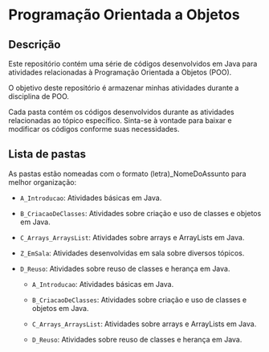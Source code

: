 # Programação Orientada a Objetos

## Descrição

Este repositório contém uma série de códigos desenvolvidos em Java para atividades relacionadas à Programação Orientada a Objetos (POO).

O objetivo deste repositório é armazenar minhas atividades durante a disciplina de POO.

Cada pasta contém os códigos desenvolvidos durante as atividades relacionadas ao tópico específico. Sinta-se à vontade para baixar e modificar os códigos conforme suas necessidades.

## Lista de pastas

As pastas estão nomeadas com o formato (letra)_NomeDoAssunto para melhor organização:

- `A_Introducao`: Atividades básicas em Java.

- `B_CriacaoDeClasses`: Atividades sobre criação e uso de classes e objetos em Java.

- `C_Arrays_ArraysList`: Atividades sobre arrays e ArrayLists em Java.

- `Z_EmSala`: Atividades desenvolvidas em sala sobre diversos tópicos.

- `D_Reuso`: Atividades sobre reuso de classes e herança em Java.

    - `A_Introducao`: Atividades básicas em Java.

    - `B_CriacaoDeClasses`: Atividades sobre criação e uso de classes e objetos em Java.

    - `C_Arrays_ArraysList`: Atividades sobre arrays e ArrayLists em Java.

    - `D_Reuso`: Atividades sobre reuso de classes e herança em Java.

